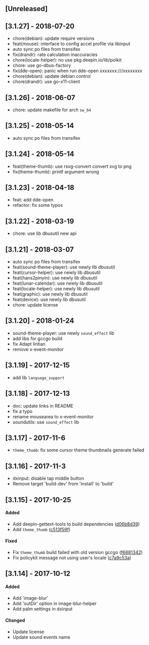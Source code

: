 ## [Unreleased]

## [3.1.27] - 2018-07-20
*   chore(debian): update require versions
*   feat(mouse): interface to config accel profile via libinput
*   auto sync po files from transifex
*   fix(drandr): rate calculation inaccuracies
*   chore(locale-helper): no use pkg.deepin.io/lib/polkit
*   chore: use go-dbus-factory
*   fix(dde-open): panic when run dde-open xxxxxxx:///xxxxxxxx
*   chore(debian): update debian control
*   chore(drandr): use go-x11-client

## [3.1.26] - 2018-06-07
*   chore: update makefile for arch `sw_64`

## [3.1.25] - 2018-05-14
*   auto sync po files from transifex

## [3.1.24] - 2018-05-14
*   feat(theme-thumb): use rsvg-convert convert svg to png
*   fix(theme-thumb): printf argument wrong

## [3.1.23] - 2018-04-18
*   feat: add dde-open
*   refactor: fix some typos

## [3.1.22] - 2018-03-19
*   chore: use lib dbusutil new api

## [3.1.21] - 2018-03-07
*   auto sync po files from transifex
*   feat(sound-theme-player): use newly lib dbusutil
*   feat(cursor-helper): use newly lib dbusutil
*   feat(hans2pinyin): use newly lib dbusutil
*   feat(lunar-calendar): use newly lib dbusutil
*   feat(locale-helper): use newly lib dbusutil
*   feat(graphic): use newly lib dbusutil
*   feat(device): use newly lib dbusutil
*   chore: update license

## [3.1.20] - 2018-01-24
*   sound-theme-player: use newly `sound_effect` lib
*   add libs for gccgo build
*   fix Adapt lintian
*   remove x-event-monitor

## [3.1.19] - 2017-12-15
*   add lib `language_support`

## [3.1.18] - 2017-12-13
*   doc: update links in README
*   fix a typo
*   rename mousearea to x-event-monitor
*   soundutils: use `sound_effect` lib

## [3.1.17] - 2017-11-6
*   `theme_thumb`: fix some cursor theme thumbnails generate failed 


## [3.1.16] - 2017-11-3
*   dxinput: disable tap middle button
*   Remove target 'build-dev' from 'install' to 'build'


## [3.1.15] - 2017-10-25
#### Added
*   Add deepin-gettext-tools to build dependencies ([d06b8d39](d06b8d39))
*   Add `theme_thumb` ([c513f59f](c513f59f))

#### Fixed
*   Fix `theme_thumb` build failed with old version gccgo ([f6881342](f6881342))
*   Fix policykit message not using user's locale ([c7a9c53a](c7a9c53a))


## [3.1.14] - 2017-10-12
#### Added
*   Add 'image-blur'
*   Add 'outDir' option in image-blur-helper
*   Add palm settings in dxinput

#### Changed
*   Update license
*   Update sound events name
